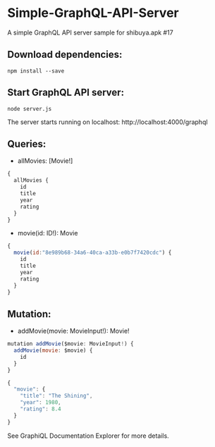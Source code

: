 # Simple-GraphQL-API-Server
A simple GraphQL API server sample for shibuya.apk #17

## Download dependencies:
```text
npm install --save
```

## Start GraphQL API server:
```text
node server.js
```
The server starts running on localhost: http://localhost:4000/graphql

## Queries:
- allMovies: [Movie!]
```javascript
{
  allMovies {
    id
    title
    year
    rating
  }
}
```
- movie(id: ID!): Movie
```javascript
{
  movie(id:"8e989b68-34a6-40ca-a33b-e0b7f7420cdc") {
    id
    title
    year
    rating
  }
}
```
## Mutation:
- addMovie(movie: MovieInput!): Movie!
```javascript
mutation addMovie($movie: MovieInput!) {
  addMovie(movie: $movie) {
    id
  }
}

{
  "movie": {
    "title": "The Shining",
    "year": 1980,
    "rating": 8.4
  }
}
```
See GraphiQL Documentation Explorer for more details.
